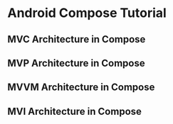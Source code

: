 
# Android Compose Tutorial 

## MVC Architecture in Compose 

## MVP Architecture in Compose 

## MVVM Architecture in Compose 

## MVI Architecture in Compose 
